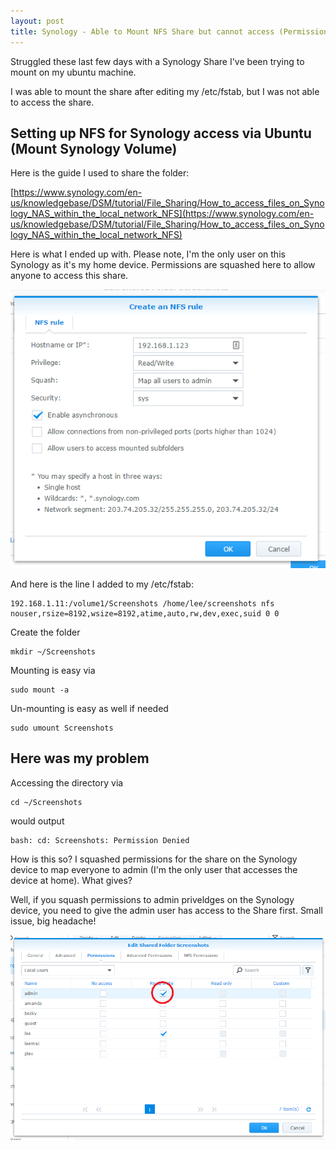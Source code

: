 ```yaml
---
layout: post
title: Synology - Able to Mount NFS Share but cannot access (Permission Denied) with Ubuntu
---
```


Struggled these last few days with a Synology Share I've been trying to mount on my ubuntu machine.

I was able to mount the share after editing my /etc/fstab, but I was not able to access the share.

## Setting up NFS for Synology access via Ubuntu (Mount Synology Volume)

Here is the guide I used to share the folder:

[https://www.synology.com/en-us/knowledgebase/DSM/tutorial/File_Sharing/How_to_access_files_on_Synology_NAS_within_the_local_network_NFS](https://www.synology.com/en-us/knowledgebase/DSM/tutorial/File_Sharing/How_to_access_files_on_Synology_NAS_within_the_local_network_NFS)

Here is what I ended up with. Please note, I'm the only user on this Synology as it's my home device. Permissions are squashed here to allow anyone to access this share.

![Synology UI](/images/synology_permission.png)

And here is the line I added to my /etc/fstab:

```
192.168.1.11:/volume1/Screenshots /home/lee/screenshots nfs nouser,rsize=8192,wsize=8192,atime,auto,rw,dev,exec,suid 0 0
```

Create the folder

```
mkdir ~/Screenshots
```

Mounting is easy via

```
sudo mount -a
```

Un-mounting is easy as well if needed

```
sudo umount Screenshots
```

## Here was my problem

Accessing the directory via 

```
cd ~/Screenshots
```

would output 

```
bash: cd: Screenshots: Permission Denied
```

How is this so? I squashed permissions for the share on the Synology device to map everyone to admin (I'm the only user that accesses the device at home). What gives?

Well, if you squash permissions to admin priveldges on the Synology device, you need to give the admin user has access to the Share first. Small issue, big headache!

![Synology UI](/images/permission-denied.png)
